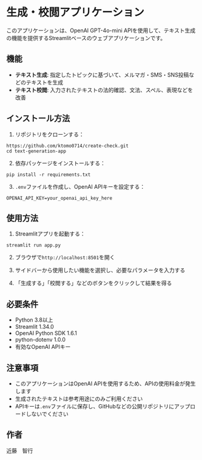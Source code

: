 # 生成・校閲アプリケーション

このアプリケーションは、OpenAI GPT-4o-mini APIを使用して、テキスト生成の機能を提供するStreamlitベースのウェブアプリケーションです。

## 機能

- **テキスト生成**: 指定したトピックに基づいて、メルマガ・SMS・SNS投稿などのテキストを生成
- **テキスト校閲**: 入力されたテキストの法的確認、文法、スペル、表現などを改善


## インストール方法

1. リポジトリをクローンする：
```
https://github.com/ktomo0714/create-check.git
cd text-generation-app
```

2. 依存パッケージをインストールする：
```
pip install -r requirements.txt
```

3. `.env`ファイルを作成し、OpenAI APIキーを設定する：
```
OPENAI_API_KEY=your_openai_api_key_here
```

## 使用方法

1. Streamlitアプリを起動する：
```
streamlit run app.py
```

2. ブラウザで`http://localhost:8501`を開く

3. サイドバーから使用したい機能を選択し、必要なパラメータを入力する

4. 「生成する」「校閲する」などのボタンをクリックして結果を得る

## 必要条件

- Python 3.8以上
- Streamlit 1.34.0
- OpenAI Python SDK 1.6.1
- python-dotenv 1.0.0
- 有効なOpenAI APIキー

## 注意事項

- このアプリケーションはOpenAI APIを使用するため、APIの使用料金が発生します
- 生成されたテキストは参考用途にのみご利用ください
- APIキーは`.env`ファイルに保存し、GitHubなどの公開リポジトリにアップロードしないでください

## 作者

近藤　智行
